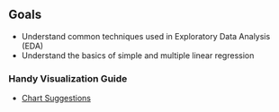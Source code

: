 ## Goals

- Understand common techniques used in Exploratory Data Analysis (EDA)
- Understand the basics of simple and multiple linear regression

### Handy Visualization Guide
* [Chart Suggestions](http://extremepresentation.typepad.com/blog/files/choosing_a_good_chart.pdf)
